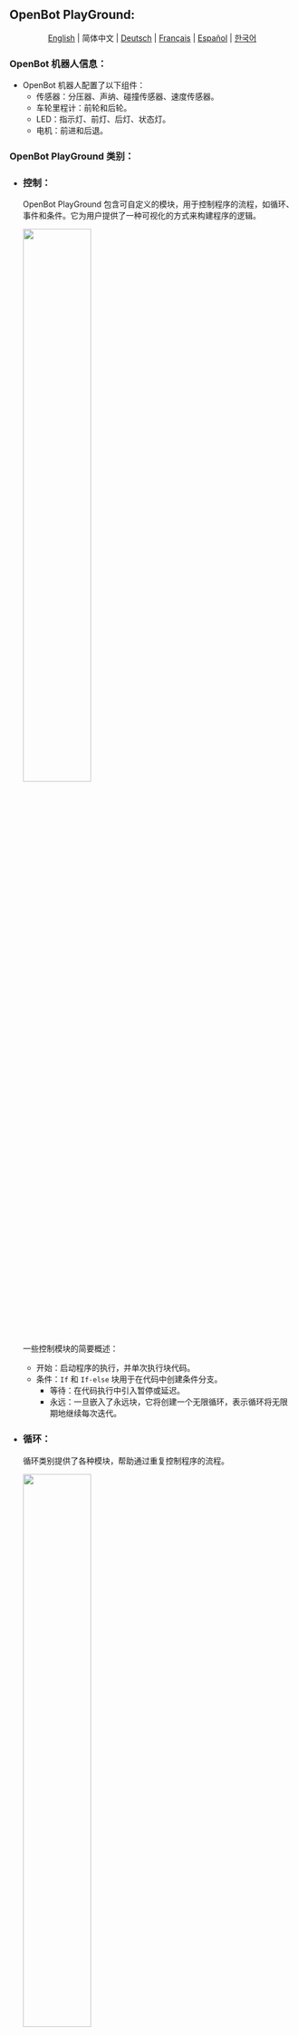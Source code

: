## OpenBot PlayGround:

<p align="center">
  <a href="README.md">English</a> |
  <span>简体中文</span> |
  <a href="README.de-DE.md">Deutsch</a> |
  <a href="README.fr-FR.md">Français</a> |
  <a href="README.es-ES.md">Español</a> |
  <a href="README.ko-KR.md">한국어</a>
</p>

### OpenBot 机器人信息：

- OpenBot 机器人配置了以下组件：
    - 传感器：分压器、声纳、碰撞传感器、速度传感器。
    - 车轮里程计：前轮和后轮。
    - LED：指示灯、前灯、后灯、状态灯。
    - 电机：前进和后退。

### OpenBot PlayGround 类别：

- ### 控制：

  OpenBot PlayGround 包含可自定义的模块，用于控制程序的流程，如循环、事件和条件。它为用户提供了一种可视化的方式来构建程序的逻辑。

    <img src="../../../../docs/images/playground_blockly_control.jpg" height="50%" width="50%"/>

  一些控制模块的简要概述：
    - 开始：启动程序的执行，并单次执行块代码。
    - 条件：``If`` 和 ``If-else`` 块用于在代码中创建条件分支。
        - 等待：在代码执行中引入暂停或延迟。
        - 永远：一旦嵌入了永远块，它将创建一个无限循环，表示循环将无限期地继续每次迭代。

- ### 循环：

  循环类别提供了各种模块，帮助通过重复控制程序的流程。

     <img src="../../../../docs/images/playground_blockly_loops.jpg" height="50%" width="50%"/>

  下面列出了一些循环模块的示例：

    - 重复：``Repeat`` 块允许您定义一组块执行的迭代次数。
    - 当：``While`` 块在指定条件为真时继续执行一组块。

- ### 运算符：

  运算符允许您在程序中执行多种操作或计算。这些模块允许您根据需要构建复杂的表达式和条件。

  <img src="../../../../docs/images/playground_operator_blocks.jpg" height="50%" width="50%"/>

  这里是一些常见的运算符类型，您可能会在 OpenBot PlayGround 中找到：

    - 算术：加法、减法、乘法、除法和其他算术操作在此类别中可用。
    - 数学运算符：像“幂”、“平方根”和“随机分数”这样的模块用于执行更高级的数学计算。

- ### 变量：

  变量用于在块内存储数据，并且在变量类别块中允许您声明、设置、更改和操作变量。OpenBot PlayGround 中的变量概念帮助您在程序中管理和操作数据。

  <img src="../../../../docs/images/playground_variable_blocks.jpg" height="50%" width="50%"/>

  看看一些变量块的示例：

    - 设置：设置变量块将为变量分配一个值。
    - 更改：它将帮助您修改现有变量的值。

- ### 灯光：

  灯光是 OpenBot PlayGround 提供的另一种类别，帮助使用指示灯并动态设置亮度值。

  <img src="../../../../docs/images/playground_light_blocks.jpg" height="50%" width="50%"/>

  下面是一些示例：
    - 指示灯：用于通过打开/关闭来启用指示灯的块。
    - 亮度：用于通过动态值设置尾灯和前灯的亮度。

  注意：将亮度保持在零将使亮度模式关闭，如果亮度达到最高点即100，将打开亮度模式。

- ### 控制器：

  当然！在控制器块中选择模式时，它将统一应用于 OpenBot 机器人应用程序中的所有其他片段。

  <img src="../../../../docs/images/playground_controller_blocks.jpg" height="50%" width="50%"/>

  下面是控制器块的示例：

    - 切换控制器：帮助您选择控制器方法，使用游戏手柄或手机。
    - 驾驶模式：帮助您切换驾驶模式，使用摇杆、游戏或双重模式。

   <p style="color:yellow ">提示：如果您选择手机作为控制器，那么在机器人应用程序中驾驶模式将自动设置为双重模式，而不管选择的块驾驶模式如何。</p>

- ### 声音：

  声音块可用于播放驾驶模式和机器人静态速度的声音。

  <img src="../../../../docs/images/playground_sound_blocks.jpg" height="50%" width="50%"/>

  让我们看一些示例：

    - 速度：帮助您播放慢速、中速和快速的声音。
    - 模式：帮助您播放双重、摇杆或游戏模式的声音。

- ### 传感器：

  传感器块将返回 OpenBot 状态和环境状态的不同读数。

  <img src="../../../../docs/images/playground_sensors_blocks.jpg" height="50%" width="50%"/>

  概述：
    - 手机传感器：帮助测量不同轴（3维）的陀螺仪、加速度和磁性读数。
    - 车传感器：帮助提供不同的读数，如声纳、速度。还会检查碰撞传感器是否与障碍物碰撞。

- ### 移动：

  顾名思义，它负责机器人在任何速度和任何方向上的移动，速度限制为0-255。

  <img src="../../../../docs/images/playground_movement_blocks.jpg" height="50%" width="50%"/>

  让我们看一些示例：

    - 设置速度：帮助设置慢速、中速和快速的速度。
    - 移动：帮助以所需速度向前或向后、向左或向右移动。

  关键点：
    - 如果左侧速度值设置低于右侧，机器人将逆时针移动，反之亦然。
    - 如果您使左右速度相等，它将直线移动。
    - 在左侧设置正值，在右侧设置负值将使机器人旋转。

- ### 人工智能（AI）：

  OpenBot Playground 提供了另一个重要类别，名为人工智能，进一步配置了许多功能，如物体跟踪、自动驾驶、目标导航。

  <img src="../../../../docs/images/playground_ai_blocks.jpg" height="50%" width="50%"/>

  让我们通过一些块示例来理解这个概念：
    - ``物体跟踪``：其主要功能是检测物体。这个 AI 片段允许您选择任何物体进行跟踪。根据您的手机性能，您可以灵活选择物体检测模型。默认情况下，此块配备了“MobileNetV1-300”模型。此外，您还可以手动添加任何您选择的模型。
    - ``自动驾驶``：此片段也可通过 OpenBot Playground 使用，利用数据收集，其中预训练的数据集（ML 模型 CIL-Mobile-Cmd）已集成。随后，摄像头片段显示在屏幕上，开始跟踪捕获的路径。
    - ``目标导航``：此块的主要目标是通过导航到达指定点。您可以使用其中的导航模型在三维视图中配置前进和左转值。当项目在手机上执行时，点导航片段将显示在屏幕上，带有增强现实（AR）视图。随后，机器人将开始移动，直到成功到达目标。

   <p style="color: yellow">提示：如果您已集成外部模型，请确保在 Playground 中启用 AutoSync。此功能将帮助您在块中显示新添加的模型，并验证模型在机器人应用程序中的可用性和成功下载。</p>

- ### 高级人工智能（AI）：

  OpenBotPlayground 引入了几个进步，具有高级人工智能（AI），提供用于检测和自动驾驶功能的模块化块。

  <img src="../../../../docs/images/playground_advance_ai_blocks.jpg" height="50%" width="50%"/>

  #### 多重检测块：

    - 这个高级模块设计用于物体跟踪，适用于各种类别，如人、车、书、交通灯等。物体的识别由集成的 AI 模型进行。此模块的功能取决于指定的条件。
    - 该块设计用于启用多重物体检测，初始化指定类别的过程。一旦检测到所选类别，机器人将执行后续“do”语句中列出的所有任务。如果在定义的连续帧数内未检测到指定类别，机器人将继续执行后续``do``语句中指定的任务。该块可以在 Playground 中多次使用，用于不同的类别。